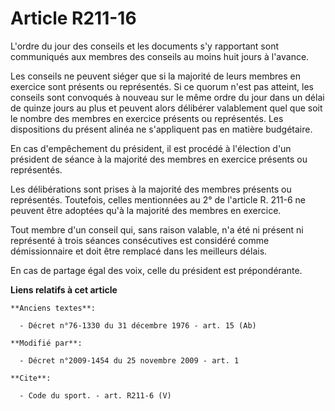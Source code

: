 # Article R211-16

L'ordre du jour des conseils et les documents s'y rapportant sont communiqués aux membres des conseils au moins huit jours à
l'avance. 

Les conseils ne peuvent siéger que si la majorité de leurs membres en exercice sont présents ou représentés. Si ce quorum
n'est pas atteint, les conseils sont convoqués à nouveau sur le même ordre du jour dans un délai de quinze jours au plus et
peuvent alors délibérer valablement quel que soit le nombre des membres en exercice présents ou représentés. Les dispositions
du présent alinéa ne s'appliquent pas en matière budgétaire. 

En cas d'empêchement du président, il est procédé à l'élection d'un président de séance à la majorité des membres en exercice
présents ou représentés. 

Les délibérations sont prises à la majorité des membres présents ou représentés. Toutefois, celles mentionnées au 2° de
l'article R. 211-6 ne peuvent être adoptées qu'à la majorité des membres en exercice. 

Tout membre d'un conseil qui, sans raison valable, n'a été ni présent ni représenté à trois séances consécutives est
considéré comme démissionnaire et doit être remplacé dans les meilleurs délais. 

En cas de partage égal des voix, celle du président est prépondérante.

**Liens relatifs à cet article**

	**Anciens textes**:

	  - Décret n°76-1330 du 31 décembre 1976 - art. 15 (Ab)

	**Modifié par**:

	  - Décret n°2009-1454 du 25 novembre 2009 - art. 1

	**Cite**:

	  - Code du sport. - art. R211-6 (V)
